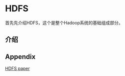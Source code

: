 # HDFS
首先先介绍HDFS，这个是整个Hadoop系统的基础组成部分。

## 介绍


##


## Appendix
<a href="http://ieeexplore.ieee.org/document/5496972/?arnumber=5496972&tag=1">HDFS paper</a>
